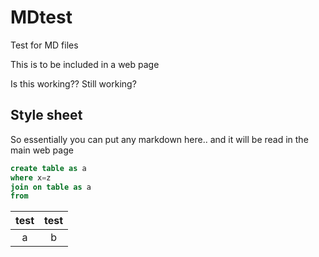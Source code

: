 # MDtest
Test for MD files

This is to be included in a web page

Is this working??
Still working?

## Style sheet

So essentially you can put any markdown here.. and it will be read in the main web page

```sql
create table as a
where x=z
join on table as a
from
````


|test|test|
|:--:|:--:|
|a|b|
